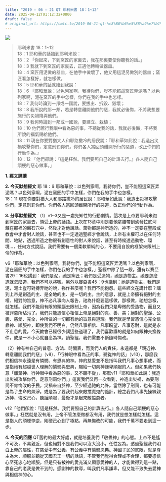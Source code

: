 ```yaml
---
title: "2019 – 06 – 21 QT 耶利米書 18：1~12"
date: 2025-04-12T01:12:32+0800
draft: false
# original_url: https://cmtc.tw/2019-06-21-qt-%e8%80%b6%e5%88%a9%e7%b1%b3%e6%9b%b8-18%ef%bc%9a112
---
```


![](/images/qt.jpg)
> 耶利米書 18：1\~12  
> 18：1 耶和華的話臨到耶利米說：  
> 18：2 「你起來，下到窯匠的家裏去，我在那裏要使你聽我的話。」  
> 18：3 我就下到窯匠的家裏去，正遇他轉輪做器皿。  
> 18：4 窯匠用泥做的器皿，在他手中做壞了，他又用這泥另做別的器皿；窯匠看怎樣好，就怎樣做。  
> 18：5 耶和華的話就臨到我說：  
> 18：6 「耶和華說：以色列家啊，我待你們，豈不能照這窯匠弄泥嗎？以色列家啊，泥在窯匠的手中怎樣，你們在我的手中也怎樣。  
> 18：7 我何時論到一邦或一國說，要拔出、拆毀、毀壞；  
> 18：8 我所說的那一邦，若是轉意離開他們的惡，我就必後悔，不將我想要施行的災禍降與他們。  
> 18：9 我何時論到一邦或一國說，要建立、栽植；  
> 18：10 他們若行我眼中看為惡的事，不聽從我的話，我就必後悔，不將我所說的福氣賜給他們。  
> 18：11 現在你要對猶大人和耶路撒冷的居民說：『耶和華如此說：我造出災禍攻擊你們，定意刑罰你們。你們各人當回頭離開所行的惡道，改正你們的行動作為。』  
> 18：12 「他們卻說：『這是枉然。我們要照自己的計謀去行。』各人隨自己頑梗的惡心做事。」

**1. 經文誦讀**

**2.  今天默想經文**
耶 18：6 耶和華說：以色列家啊，我待你們，豈不能照這窯匠弄泥嗎？以色列家啊，泥在窯匠的手中怎樣，你們在我的手中也怎樣。  
18：11 現在你要對猶大人和耶路撒冷的居民說：耶和華如此說：我造出災禍攻擊你們，定意刑罰你們。你們各人當回頭離開所行的惡道，改正你們的行動作為。

**3. 分享默想經文**
（1）v1\~3又是一處先知性的行動劇情。這次是上帝要耶利米跑到窯匠的家裏去，領受上帝的話語。上次在13章中則是要他拿腰帶到幼發拉底河藏在那裡的磐石穴中，然後才對他說話。萬物都是神所造的，神不一定要在聖殿或教會中才會對人說話，甚至也不一定透過聖經才會說話，上帝有主權可以在任何時間、地點，透過所造之物很有創意性的對人來說話，甚至有時候透過動物、環境…，任何方式說話。我們需要有一個柔軟單純的心，不要用自設的框架來限制上帝的作為。

v6「耶和華說：以色列家啊，我待你們，豈不能照這窯匠弄泥嗎？以色列家啊，泥在窯匠的手中怎樣，你們在我的手中也怎樣。」聖經中除了這一段，還有以賽亞書29：16也講到：我們是泥，祂是窯匠；我們是受造物，祂是造物主。祂要怎麼造就怎麼造，我們不可以將嘴。另外以賽亞書45：9也講到：祂是造物主，我們是泥，泥土豈可對摶弄祂的說，祢作甚麼呢？我們不能抱怨。這些經文在講什麼？講到上帝是創造的主、是全地的主、是一切的主。主的意思，就是上帝擁有絕對的主權、絕對的旨意，神不必凡事向人報告，祂為什麼要這樣做，那樣做，祂想怎樣，就怎樣。我們不能用有限的頭腦去限制上帝，因為我們只是卑微的受造物，而且又被罪惡所玷污了。我們只能憑信心相信上帝是絕對的真、善、美；絕對的聖潔、公義、慈愛、完全，神所做的一切都有祂的旨意與道理。我們就是學習憑信心完全信靠神、順服神，即使我們不明白，仍然凡事相信、凡事盼望、凡事忍耐，這就是永不止息的愛。今天教會已經很少講這些道理了，我們喜歡講的就是如何跟神交換條件，或是一不小心就自高為神。讀聖經，我們需要不斷隨時悔改。

（2）神有神自己的旨意、方法、時間表，而我們人的責任，永遠都是「親近神、轉意離開我們的惡」（v8）、「行神眼中看為正的事，聽從神的話」（v10），那麼我們相信神永遠是有憐憫、有恩典的神。神的慈愛並不是指叫我們凡事心想事成，而是指祂有超越世人理解的憐憫與恩典，賜給一切向神謙卑順服的人。但如果我們執意「離棄神、行神眼中看為惡的事，又不聽不從」，那麼v11「耶和華如此說：我造出災禍攻擊你們，定意刑罰你們。」這裏我們又再一次看到，神造出災禍，為要刑罰不肯悔改的子民。災禍來自於神，至少經過祂的允許。當然除了刑罰，也有可能是為了生命的煉淨。或是為了要我們起來敵擋魔鬼的詭計，總之我們凡事先操練親近神、悔改己心，聽話順服，最後才是起來敵擋惡者。

v12「他們卻說：『這是枉然。我們要照自己的計謀去行。』各人隨自己頑梗的惡心做事。」枉然就是沒有用，上帝不管怎麼做都沒有用，我們就是想怎樣就怎樣。這是指人的頑梗悖逆，剛硬己心到了極點，再無悔改的可能，我們千萬不要走到這一步。

**4. 今天的回應**
QT舊約的最大好處，就是培養我們「敬畏神」的心態。上帝不是遙不可及，不易親近，但也絕對不是我們可以沒大沒小，任性妄為。透過聖經我們明白上帝的屬性，在慈愛中有公義，有公義中有憐憫恩典。神國子民的底限，就是尊主為大，順服並聽從天國君王一切的話語，不管我們覺得合理或不合理，都要憑信心至死忠心地順服。但是只有被神的愛充滿又願意愛神的人，才能做得到這一點，靠自己的老我是做不到的。感謝神的教導，叫我們凡事謙卑，但又能不致失去愛神與相信神的心。
